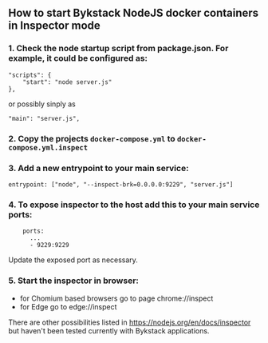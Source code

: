 ## How to start Bykstack NodeJS docker containers in Inspector mode

### 1. Check the node startup script from package.json. For example, it could be configured as:
```
"scripts": {
	"start": "node server.js"
},
```
or possibly sinply as
```
"main": "server.js",
```

### 2. Copy the projects `docker-compose.yml` to `docker-compose.yml.inspect`

### 3. Add a new entrypoint to your main service:
```
entrypoint: ["node", "--inspect-brk=0.0.0.0:9229", "server.js"]
```

### 4. To expose inspector to the host add this to your main service ports:
```
	ports:
      ...
      - 9229:9229
```

Update the exposed port as necessary.

### 5. Start the inspector in browser:
* for Chomium based browsers go to page chrome://inspect
* for Edge go to edge://inspect

There are other possibilities listed in https://nodejs.org/en/docs/inspector but haven't been tested currently with Bykstack applications.
